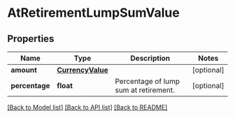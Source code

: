 # AtRetirementLumpSumValue

## Properties
Name | Type | Description | Notes
------------ | ------------- | ------------- | -------------
**amount** | [**CurrencyValue**](CurrencyValue.md) |  | [optional] 
**percentage** | **float** | Percentage of lump sum at retirement. | [optional] 

[[Back to Model list]](../README.md#documentation-for-models) [[Back to API list]](../README.md#documentation-for-api-endpoints) [[Back to README]](../README.md)

